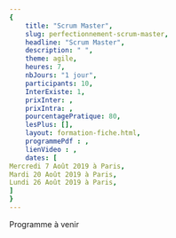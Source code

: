 ```yaml
---
{
	title: "Scrum Master",
	slug: perfectionnement-scrum-master, 
	headline: "Scrum Master",
	description: " ",
	theme: agile,
	heures: 7,
	nbJours: "1 jour",
	participants: 10,
	InterExiste: 1,
	prixInter: ,
	prixIntra: ,
	pourcentagePratique: 80,
	lesPlus: [],
	layout: formation-fiche.html, 
	programmePdf : ,
	lienVideo : ,
	dates: [
Mercredi 7 Août 2019 à Paris,
Mardi 20 Août 2019 à Paris,
Lundi 26 Août 2019 à Paris,
]
}
---
```


Programme à venir
